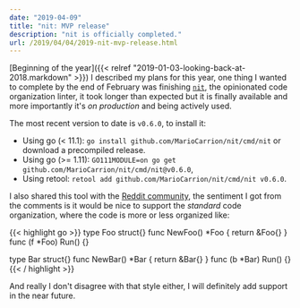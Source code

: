 ```yaml
---
date: "2019-04-09"
title: "nit: MVP release"
description: "nit is officially completed."
url: /2019/04/04/2019-nit-mvp-release.html
---
```


[Beginning of the year]({{< relref "2019-01-03-looking-back-at-2018.markdown" >}}) I described my plans for this year, one thing I wanted to complete by the end of February was finishing [`nit`](https://github.com/MarioCarrion/nit), the opinionated code organization linter, it took longer than expected but it is finally available and more importantly it's _on production_ and being actively used.

The most recent version to date is `v0.6.0`, to install it:

* Using go (< 11.1): `go install github.com/MarioCarrion/nit/cmd/nit` or download a precompiled release.
* Using go (>= 1.11): `GO111MODULE=on go get github.com/MarioCarrion/nit/cmd/nit@v0.6.0`,
* Using retool: `retool add github.com/MarioCarrion/nit/cmd/nit v0.6.0`.

I also shared this tool with the [Reddit community](https://www.reddit.com/r/golang/comments/bb9vps/opinionated_code_organization_linter/), the sentiment I got from the comments is it would be nice to support the _standard_ code organization, where the code is more or less organized like:

{{< highlight go >}}
type Foo struct{}
func NewFoo() *Foo { return &Foo{} }
func (f *Foo) Run() {}

type Bar struct{}
func NewBar() *Bar { return &Bar{} }
func (b *Bar) Run() {}
{{< / highlight >}}

And really I don't disagree with that style either, I will definitely add support in the near future.
